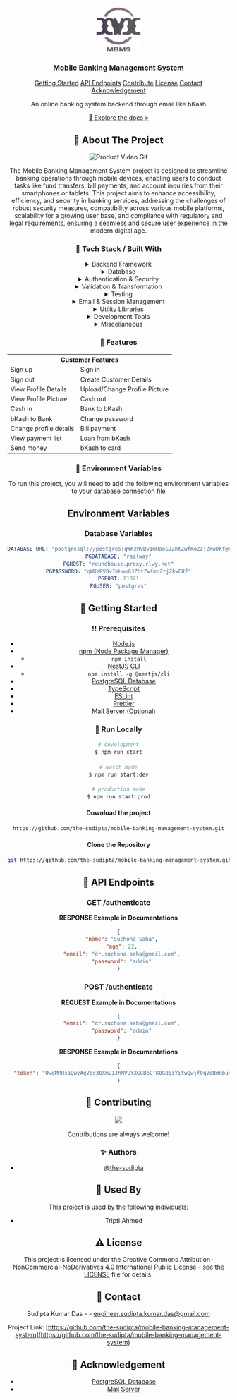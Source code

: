 <br/>
<div align="center">
<a href="#">
<img src="https://raw.githubusercontent.com/the-sudipta/mobile-banking-management-system/main/DOCUMENTATIONS/images/Mobile%20Banking%20Management%20System.png" alt="Logo" width="100" height="100">
</a>
<h3 align="center">Mobile Banking Management System</h3>





<p align="center">
  <a href="#toolbox-getting-started">Getting Started</a> 
  <a href="#pushpin-api-endpoints">API Endpoints</a>
  <a href="#wave-contributing">Contribute</a>
  <a href="#warning-license">License</a>
  <a href="#handshake-contact">Contact</a>
  <a href="#gem-acknowledgement">Acknowledgement</a>
</p>


<p align="center">
An online banking system backend through email like bKash
<br/>
<p align="center">
  <a href="https://github.com/the-sudipta/mobile-banking-management-system/raw/main/DOCUMENTATIONS/Project_Manual_mobile-banking-management-system.pdf" download>📱 Explore the docs »</a>
</p>


 ## :star2: About The Project

![Product Video Gif](https://github.com/the-sudipta/Tuition-Management-System/blob/main/DOCUMENTATIONS/images/Tuition%20management%20System%20trial.gif?raw=true?raw=true)

The Mobile Banking Management System project is designed to streamline banking operations through mobile 
devices, enabling users to conduct tasks like fund transfers, bill payments, and account inquiries from 
their smartphones or tablets. This project aims to enhance accessibility, efficiency, and security in 
banking services, addressing the challenges of robust security measures, compatibility across various 
mobile platforms, scalability for a growing user base, and compliance with regulatory and legal 
requirements, ensuring a seamless and secure user experience in the modern digital age.


### :hammer: Tech Stack / Built With

<details> 
  <summary>Backend Framework</summary> 
  <ul>
    <li><a href="https://nestjs.com/">NestJS</a></li>
  </ul> 
</details>
<details> 
  <summary>Database</summary> 
  <ul>
    <li><a href="https://typeorm.io/">TypeORM</a></li>
    <li><a href="https://node-postgres.com/">pg (PostgreSQL)</a></li>
  </ul> 
</details>
<details> 
  <summary>Authentication & Security</summary> 
  <ul>
    <li><a href="https://www.npmjs.com/package/bcrypt">bcrypt</a></li>
    <li><a href="https://docs.nestjs.com/security/authentication">JWT (JSON Web Token) - @nestjs/jwt</a></li>
  </ul> 
</details>
<details> 
  <summary>Validation & Transformation</summary> 
  <ul>
    <li><a href="https://github.com/typestack/class-validator">class-validator</a></li>
    <li><a href="https://github.com/typestack/class-transformer">class-transformer</a></li>
  </ul> 
</details>
<details> 
  <summary>Testing</summary> 
  <ul>
    <li><a href="https://jestjs.io/">Jest</a></li>
    <li><a href="https://github.com/visionmedia/supertest">Supertest</a></li>
    <li><a href="https://kulshekhar.github.io/ts-jest/">ts-jest</a></li>
    <li><a href="https://docs.nestjs.com/fundamentals/testing">NestJS Testing - @nestjs/testing</a></li>
  </ul> 
</details>
<details> 
  <summary>Email & Session Management</summary> 
  <ul>
    <li><a href="https://nodemailer.com/about/">Nodemailer</a></li>
    <li><a href="https://www.npmjs.com/package/express-session">express-session</a></li>
    <li><a href="https://nestjs-modules.github.io/mailer/docs/">NestJS Mailer Module - @nestjs-modules/mailer</a></li>
  </ul> 
</details>
<details> 
  <summary>Utility Libraries</summary> 
  <ul>
    <li><a href="https://www.npmjs.com/package/cors">CORS</a></li>
    <li><a href="https://www.npmjs.com/package/reflect-metadata">reflect-metadata</a></li>
  </ul> 
</details>
<details> 
  <summary>Development Tools</summary> 
  <ul>
    <li><a href="https://prettier.io/">Prettier</a></li>
    <li><a href="https://eslint.org/">ESLint</a></li>
    <li><a href="https://www.typescriptlang.org/">TypeScript</a></li>
    <li><a href="https://www.npmjs.com/package/ts-node">ts-node</a></li>
    <li><a href="https://github.com/TypeStrong/ts-loader">ts-loader</a></li>
    <li><a href="https://www.npmjs.com/package/tsconfig-paths">tsconfig-paths</a></li>
  </ul> 
</details>
<details> 
  <summary>Miscellaneous</summary> 
  <ul>
    <li><a href="https://rxjs.dev/">RxJS</a></li>
    <li><a href="https://www.npmjs.com/package/source-map-support">source-map-support</a></li>
  </ul> 
</details>

### :dart: Features

<div align="center">
  <table>
    <tr>
      <th colspan="2">Customer Features</th>
    </tr>
    <tr>
      <td>Sign up</td>
      <td>Sign in</td>
    </tr>
    <tr>
      <td>Sign out</td>
      <td>Create Customer Details</td>
    </tr>
    <tr>
      <td>View Profile Details</td>
      <td>Upload/Change Profile Picture</td>
    </tr>
    <tr>
      <td>View Profile Picture</td>
      <td>Cash out</td>
    </tr>
    <tr>
      <td>Cash in</td>
      <td>Bank to bKash</td>
    </tr>
    <tr>
      <td>bKash to Bank</td>
      <td>Change password</td>
    </tr>
    <tr>
      <td>Change profile details</td>
      <td>Bill payment</td>
    </tr>
    <tr>
      <td>View payment list</td>
      <td>Loan from bKash</td>
    </tr>
    <tr>
      <td>Send money</td>
      <td>bKash to card</td>
    </tr>
  </table>
</div>




### :key: Environment Variables
To run this project, you will need to add the following environment variables to your database connection file

## Environment Variables

### Database Variables

[//]: # ()
[//]: # (| Variable Name | Description                               | Value                                                  |)

[//]: # (| ------------- | ----------------------------------------- | ------------------------------------------------------------- |)

[//]: # (| `DATABASE_URL`| Connection string for the PostgreSQL database | `postgresql://postgres:qWKzRVBvImHaoGJZhtZwfmoZzjZkwDKf@roundhouse.proxy.rlwy.net:21821/railway` |)

[//]: # (| `PGDATABASE`  | Name of the PostgreSQL database           | `railway`                                                     |)

[//]: # (| `PGHOST`      | Hostname of the PostgreSQL server         | `roundhouse.proxy.rlwy.net`                                   |)

[//]: # (| `PGPASSWORD`  | Password for the PostgreSQL database user | `qWKzRVBvImHaoGJZhtZwfmoZzjZkwDKf`                            |)

[//]: # (| `PGPORT`      | Port on which PostgreSQL is running       | `21821`                                                       |)

[//]: # (| `PGUSER`      | Username for the PostgreSQL database      | `postgres`                                                    |)

```yaml
DATABASE_URL: "postgresql://postgres:qWKzRVBvImHaoGJZhtZwfmoZzjZkwDKf@roundhouse.proxy.rlwy.net:21821/railway"
PGDATABASE: "railway"
PGHOST: "roundhouse.proxy.rlwy.net"
PGPASSWORD: "qWKzRVBvImHaoGJZhtZwfmoZzjZkwDKf"
PGPORT: 21821
PGUSER: "postgres"

```

## :toolbox: Getting Started

### :bangbang: Prerequisites

<ul>
  <li><a href="https://nodejs.org/en/download/">Node.js</a></li>
  <li><a href="https://nodejs.org/en/download/">npm (Node Package Manager)</a>
    <ul>
      <li><code>npm install</code></li>
    </ul>
  </li>
  <li><a href="https://docs.nestjs.com/cli/overview">NestJS CLI</a>
    <ul>
      <li><code>npm install -g @nestjs/cli</code></li>
    </ul>
  </li>
  <li><a href="https://www.postgresql.org/download/">PostgreSQL Database</a></li>
  <li><a href="https://www.typescriptlang.org/download">TypeScript</a></li>
  <li><a href="https://eslint.org/docs/user-guide/getting-started">ESLint</a></li>
  <li><a href="https://prettier.io/docs/en/install.html">Prettier</a></li>
  <li><a href="https://nodemailer.com/about/">Mail Server (Optional)</a></li>
</ul>

### :running: Run Locally
```bash
# development
$ npm run start

# watch mode
$ npm run start:dev

# production mode
$ npm run start:prod
```

#### Download the project

```bash
https://github.com/the-sudipta/mobile-banking-management-system.git
```

#### Clone the Repository
```bash
git https://github.com/the-sudipta/mobile-banking-management-system.git
```

## :pushpin: API Endpoints
<h3 id="get-auth-detail">GET /authenticate</h3>

**RESPONSE Example in Documentations**
```json
{
  "name": "Suchona Saha",
  "age": 22,
  "email": "dr.suchona.saha@gmail.com",
  "password": "admin"
}
```

<h3 id="post-auth-detail">POST /authenticate</h3>

**REQUEST Example in Documentations**
```json
{
  "email": "dr.suchona.saha@gmail.com",
  "password": "admin"
}
```

**RESPONSE Example in Documentations**
```json
{
  "token": "OwoMRHsaQwyAgVoc3OXmL1JhMVUYXGGBbCTK0GBgiYitwQwjf0gVoBmkbuyy0pSi"
}
```


## :wave: Contributing

<a href="https://github.com/the-sudipta/mobile-banking-management-system/graphs/contributors"> <img src="https://contrib.rocks/image?repo=Louis3797/awesome-readme-template" /> </a>

Contributions are always welcome!

### :sparkles: Authors
- [@the-sudipta](https://www.github.com/the-sudipta)

## :busts_in_silhouette: Used By

This project is used by the following individuals:

- Tripti Ahmed


## :warning: License

This project is licensed under the Creative Commons Attribution-NonCommercial-NoDerivatives 4.0 International Public License - see the [LICENSE](LICENSE) file for details.

## :handshake: Contact

Sudipta Kumar Das - - engineer.sudipta.kumar.das@gmail.com

Project Link: [https://github.com/the-sudipta/mobile-banking-management-system](https://github.com/the-sudipta/mobile-banking-management-system)

## :gem: Acknowledgement
- [PostgreSQL Database](https://www.postgresql.org/download/)
- [Mail Server](https://nodemailer.com/about/)